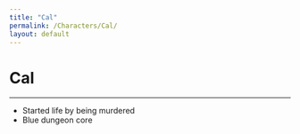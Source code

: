 ```yaml
---
title: "Cal"
permalink: /Characters/Cal/
layout: default
---
```

# Cal
---

- Started life by being murdered 
- Blue dungeon core